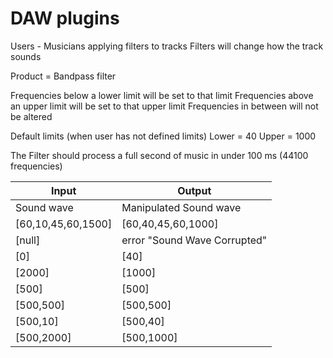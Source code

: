 # DAW plugins
Users - Musicians applying filters to tracks
Filters will change how the track sounds

Product = Bandpass filter

Frequencies below a lower limit will be set to that limit
Frequencies above an upper limit will be set to that upper limit
Frequencies in between will not be altered

Default limits (when user has not defined limits)
Lower = 40
Upper = 1000

The Filter should process a full second of music in under 100 ms (44100 frequencies)

| Input | Output |
|--------|---------|
| Sound wave | Manipulated Sound wave |
| [60,10,45,60,1500] | [60,40,45,60,1000] |
| [null] | error "Sound Wave Corrupted" |
| [0] | [40] |
| [2000] | [1000] |
| [500] | [500] |
| [500,500] | [500,500] |
| [500,10] | [500,40] |
| [500,2000] | [500,1000] |

